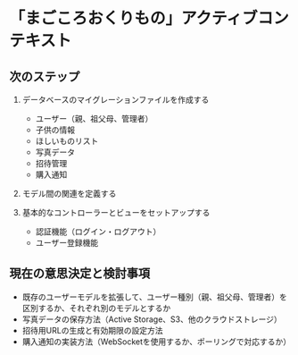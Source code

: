 # 「まごころおくりもの」アクティブコンテキスト

## 次のステップ

1. データベースのマイグレーションファイルを作成する
   - ユーザー（親、祖父母、管理者）
   - 子供の情報
   - ほしいものリスト
   - 写真データ
   - 招待管理
   - 購入通知

2. モデル間の関連を定義する

3. 基本的なコントローラーとビューをセットアップする
   - 認証機能（ログイン・ログアウト）
   - ユーザー登録機能

## 現在の意思決定と検討事項

- 既存のユーザーモデルを拡張して、ユーザー種別（親、祖父母、管理者）を区別するか、それぞれ別のモデルとするか
- 写真データの保存方法（Active Storage、S3、他のクラウドストレージ）
- 招待用URLの生成と有効期限の設定方法
- 購入通知の実装方法（WebSocketを使用するか、ポーリングで対応するか）